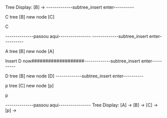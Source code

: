 Tree Display: 
 [B] ->
-------------subtree_insert enter----------

C
 tree [B]
  new node [C]
 
C

--------------passou aqui----------------
-------------subtree_insert enter----------

A
 tree [B]
  new node [A]
 

Insert D now###################-------------subtree_insert enter----------

D
 tree [B]
  new node [D]
 -------------subtree_insert enter----------

p
 tree [C]
  new node [p]
 
p

--------------passou aqui----------------
Tree Display: 
 [A] -> [B] -> [C] -> [p] ->
